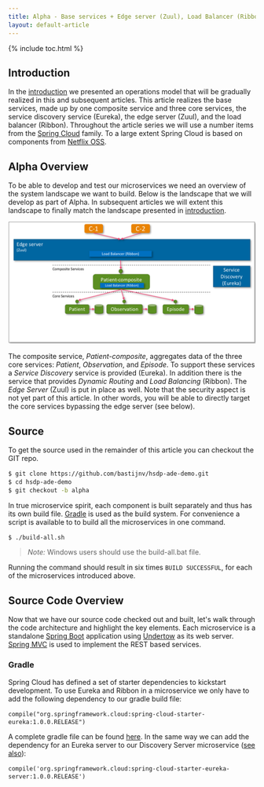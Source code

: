 ```yaml
---
title: Alpha - Base services + Edge server (Zuul), Load Balancer (Ribbon), Discovery (Eureka)
layout: default-article
---
```


{% include toc.html %}

## Introduction
In the [introduction](introduction.html) we presented an operations model that will be gradually realized in this and subsequent articles. 
This article realizes the base services, made up by one composite service and three core services, the service discovery service (Eureka), 
the edge server (Zuul), and the load balancer (Ribbon). Throughout the article series we will use a number items from the 
[Spring Cloud](http://projects.spring.io/spring-cloud/) family. To a large extent Spring Cloud is based on components from 
[Netflix OSS](http://netflix.github.io/). 

## Alpha Overview
To be able to develop and test our microservices we need an overview of the system landscape we want to build. Below is the 
landscape that we will develop as part of Alpha. In subsequent articles we will extent this landscape to finally match the 
landscape presented in [introduction](introduction.html).

![](../images/alpha-overview.png)

The composite service, *Patient-composite*, aggregates data of the three core services: *Patient*, *Observation*, and *Episode*. To support
these services a *Service Discovery* service is provided (Eureka). In addition there is the service that provides *Dynamic Routing* 
and *Load Balancing* (Ribbon). The *Edge Server* (Zuul) is put in place as well. Note that the security aspect is not yet part of this
article. In other words, you will be able to directly target the core services bypassing the edge server (see below).

## Source
To get the source used in the remainder of this article you can checkout the GIT repo.
  
```bash
$ git clone https://github.com/bastijnv/hsdp-ade-demo.git
$ cd hsdp-ade-demo
$ git checkout -b alpha
```

In true microservice spirit, each component is built separately and thus has its own build file. [Gradle](http://gradle.org/) is
used as the build system. For convenience a script is available to to build all the microservices in one command. 

```bash
$ ./build-all.sh
```

> *Note:* Windows users should use the build-all.bat file.

Running the command should result in six times `BUILD SUCCESSFUL`, for each of the microservices introduced above. 

## Source Code Overview
Now that we have our source code checked out and built, let's walk through the code architecture and highlight the key elements.
Each microservice is a standalone [Spring Boot](http://projects.spring.io/spring-boot/) application using [Undertow](http://undertow.io/)
as its web server. [Spring MVC](http://docs.spring.io/spring/docs/current/spring-framework-reference/html/mvc.html) is used to implement
the REST based services.

### Gradle
Spring Cloud has defined a set of starter dependencies to kickstart development. To use Eureka and Ribbon in a microservice we only have 
to add the following dependency to our gradle build file:

```
compile("org.springframework.cloud:spring-cloud-starter-eureka:1.0.0.RELEASE")
```

A complete gradle file can be found [here](https://github.com/bastijnv/hsdp-ade-demo/blob/alpha/microservices/core/patient-service/build.gradle).
In the same way we can add the dependency for an Eureka server to our Discovery Server microservice 
([see also](https://github.com/bastijnv/hsdp-ade-demo/blob/alpha/microservices/support/discovery-server/build.gradle)):

```
compile('org.springframework.cloud:spring-cloud-starter-eureka-server:1.0.0.RELEASE')
```
